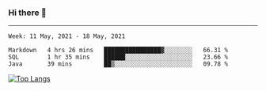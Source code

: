 ### Hi there 👋
---
<!--START_SECTION:waka-->
```text
Week: 11 May, 2021 - 18 May, 2021

Markdown   4 hrs 26 mins   ████████████████▓░░░░░░░░   66.31 % 
SQL        1 hr 35 mins    ██████░░░░░░░░░░░░░░░░░░░   23.66 % 
Java       39 mins         ██▒░░░░░░░░░░░░░░░░░░░░░░   09.78 % 
```
<!--END_SECTION:waka-->

[![Top Langs](https://github-readme-stats.vercel.app/api/top-langs/?username=HyunAh-iia&layout=compact)](https://github.com/anuraghazra/github-readme-stats)
<!--
**HyunAh-iia/HyunAh-iia** is a ✨ _special_ ✨ repository because its `README.md` (this file) appears on your GitHub profile.

Here are some ideas to get you started:

- 🔭 I’m currently working on ...
- 🌱 I’m currently learning ...
- 👯 I’m looking to collaborate on ...
- 🤔 I’m looking for help with ...
- 💬 Ask me about ...
- 📫 How to reach me: ...
- 😄 Pronouns: ...
- ⚡ Fun fact: ...
-->
